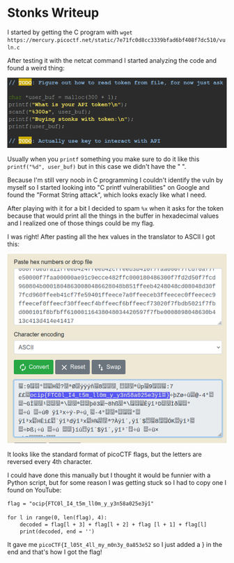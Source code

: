 # Stonks Writeup

I started by getting the C program with `wget https://mercury.picoctf.net/static/7e71fc0d8cc3339bfad6bf408f7dc510/vuln.c`

After testing it with the netcat command I started analyzing the code and found a weird thing:

![image info](./Images/vulnC.png)

Usually when you `printf` something you make sure to do it like this `printf("%d", user_buf)` but in this case we didn't have the " ".

Because I'm still very noob in C programming I couldn't identify the vuln by myself so I started looking into "C printf vulnerabilities" on Google and found the "Format String attack", which looks exacly like what I need.

After playing with it for a bit I decided to spam `%x` when it asks for the token because that would print all the things in the buffer in hexadecimal values and I realized one of those things could be my flag.

I was right! After pasting all the hex values in the translator to ASCII I got this:

![image info](./Images/hexflagtrans.png)

It looks like the standard format of picoCTF flags, but the letters are reversed every 4th character.

I could have done this manually but I thought it would be funnier with a Python script, but for some reason I was getting stuck so I had to copy one I found on YouTube:

```
flag = "ocip{FTC0l_I4_t5m_ll0m_y_y3n58a025e3ÿî"

for l in range(0, len(flag), 4):
    decoded = flag[l + 3] + flag[l + 2] + flag [l + 1] + flag[l]
    print(decoded, end = '') 
```
It gave me `picoCTF{I_l05t_4ll_my_m0n3y_0a853e52` so I just added a } in the end and that's how I got the flag!
